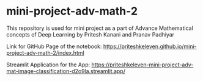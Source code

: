 # mini-project-adv-math-2
This repository is used for mini project as a part of Advance Mathematical concepts of Deep Learning by Pritesh Kanani and Pranav Padhiyar


Link for GitHub Page of the notebook: https://priteshkeleven.github.io/mini-project-adv-math-2/index.html

Streamlit Application for the App: https://priteshkeleven-mini-project-adv-mat-image-classification-d2o9la.streamlit.app/
